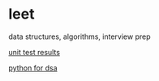 # leet

data structures, algorithms, interview prep

[unit test results](https://s3.us-west-2.amazonaws.com/leet.brandonv.io/pytest_html_report.html#dashboard)  


[python for dsa](https://github.com/jmportilla/Python-for-Algorithms--Data-Structures--and-Interviews)
